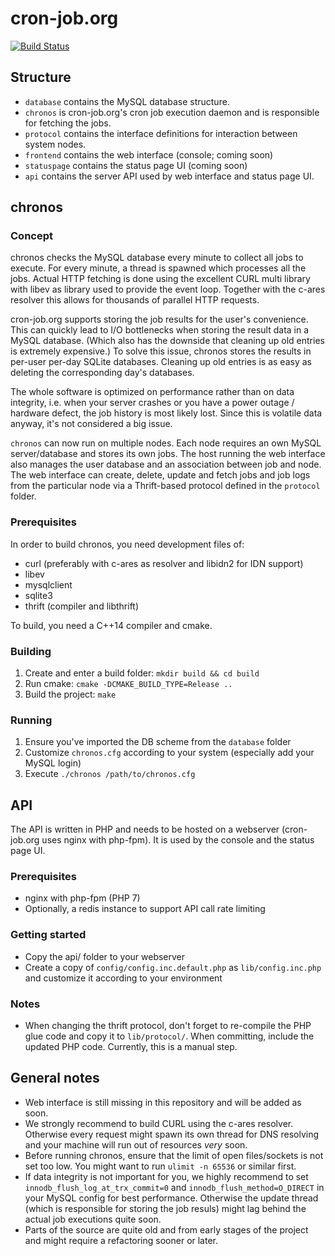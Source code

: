 cron-job.org
============

[![Build Status](https://travis-ci.org/pschlan/cron-job.org.svg?branch=master)](https://travis-ci.org/pschlan/cron-job.org)

Structure
---------
* `database` contains the MySQL database structure.
* `chronos` is cron-job.org's cron job execution daemon and is responsible for fetching the jobs.
* `protocol` contains the interface definitions for interaction between system nodes.
* `frontend` contains the web interface (console; coming soon)
* `statuspage` contains the status page UI (coming soon)
* `api` contains the server API used by web interface and status page UI.

chronos
-------
### Concept
chronos checks the MySQL database every minute to collect all jobs to execute. For every minute, a thread is spawned which processes all the jobs. Actual HTTP fetching is done using the excellent CURL multi library with libev as library used to provide the event loop. Together with the c-ares resolver this allows for thousands of parallel HTTP requests.

cron-job.org supports storing the job results for the user's convenience. This can quickly lead to I/O bottlenecks when storing the result data in a MySQL database. (Which also has the downside that cleaning up old entries is extremely expensive.) To solve this issue, chronos stores the results in per-user per-day SQLite databases. Cleaning up old entries is as easy as deleting the corresponding day's databases.

The whole software is optimized on performance rather than on data integrity, i.e. when your server crashes or you have a power outage / hardware defect, the job history is most likely lost. Since this is volatile data anyway, it's not considered a big issue.

`chronos` can now run on multiple nodes. Each node requires an own MySQL server/database and stores its own jobs. The host
running the web interface also manages the user database and an association between job and node. The web interface can
create, delete, update and fetch jobs and job logs from the particular node via a Thrift-based protocol defined in the
`protocol` folder.

### Prerequisites
In order to build chronos, you need development files of:
* curl (preferably with c-ares as resolver and libidn2 for IDN support)
* libev
* mysqlclient
* sqlite3
* thrift (compiler and libthrift)

To build, you need a C++14 compiler and cmake.

### Building
1. Create and enter a build folder: `mkdir build && cd build`
2. Run cmake: `cmake -DCMAKE_BUILD_TYPE=Release ..`
3. Build the project: `make`

### Running
1. Ensure you've imported the DB scheme from the `database` folder
2. Customize `chronos.cfg` according to your system (especially add your MySQL login)
3. Execute `./chronos /path/to/chronos.cfg`

API
---
The API is written in PHP and needs to be hosted on a webserver (cron-job.org uses nginx with php-fpm). It is used by the console and the status page UI.

### Prerequisites
* nginx with php-fpm (PHP 7)
* Optionally, a redis instance to support API call rate limiting

### Getting started
* Copy the api/ folder to your webserver
* Create a copy of `config/config.inc.default.php` as `lib/config.inc.php` and customize it according to your environment

### Notes
* When changing the thrift protocol, don't forget to re-compile the PHP glue code and copy it to `lib/protocol/`. When committing, include the updated PHP code. Currently, this is a manual step.

General notes
-------------
* Web interface is still missing in this repository and will be added as soon.
* We strongly recommend to build CURL using the c-ares resolver. Otherwise every request might spawn its own thread for DNS resolving and your machine will run out of resources *very* soon.
* Before running chronos, ensure that the limit of open files/sockets is not set too low. You might want to run `ulimit -n 65536` or similar first.
* If data integrity is not important for you, we highly recommend to set `innodb_flush_log_at_trx_commit=0` and `innodb_flush_method=O_DIRECT` in your MySQL config for best performance. Otherwise the update thread (which is responsible for storing the job resuls) might lag behind the actual job executions quite soon.
* Parts of the source are quite old and from early stages of the project and might require a refactoring sooner or later.
